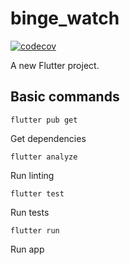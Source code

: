 # binge_watch

[![codecov](https://codecov.io/gh/krolmic/binge_watch/branch/master/graph/badge.svg)](https://codecov.io/gh/krolmic/binge_watch)

A new Flutter project.

## Basic commands

`flutter pub get`

Get dependencies

`flutter analyze`

Run linting

`flutter test`

Run tests

`flutter run`

Run app
